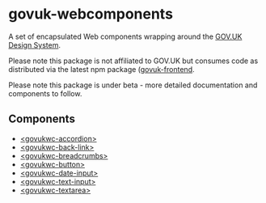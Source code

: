 # govuk-webcomponents

A set of encapsulated Web components wrapping around the [GOV.UK Design System](https://design-system.service.gov.uk/components/).

Please note this package is not affiliated to GOV.UK but consumes code as distributed via the latest npm package ([govuk-frontend](https://www.npmjs.com/package/govuk-frontend).

Please note this package is under beta - more detailed documentation and components to follow.

## Components

- [\<govukwc-accordion>](https://github.com/tgreyuk/govuk-webcomponents/blob/master/components/govuk-accordion/README.md)
- [\<govukwc-back-link>](https://github.com/tgreyuk/govuk-webcomponents/tree/master/components/govuk-back-link)
- [\<govukwc-breadcrumbs>](https://github.com/tgreyuk/govuk-webcomponents/tree/master/components/govuk-breadcrumbs)
- [\<govukwc-button>](https://github.com/tgreyuk/govuk-webcomponents/tree/master/components/govuk-button)
- [\<govukwc-date-input>](https://github.com/tgreyuk/govuk-webcomponents/tree/master/components/govuk-date-input)
- [\<govukwc-text-input>](https://github.com/tgreyuk/govuk-webcomponents/tree/master/components/govuk-text-input)
- [\<govukwc-textarea>](https://github.com/tgreyuk/govuk-webcomponents/tree/master/components/govuk-textarea)
